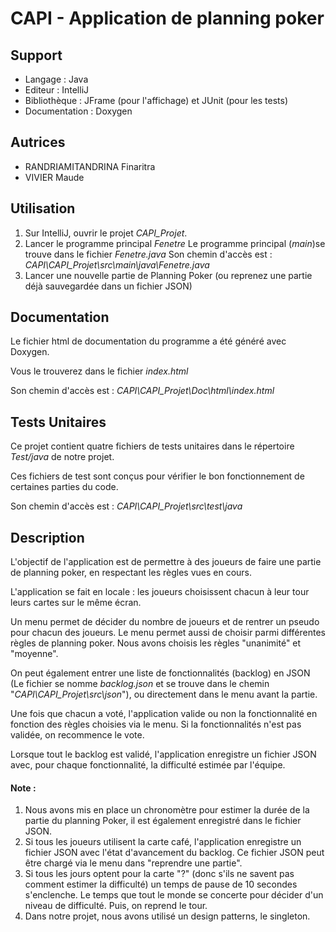 # CAPI - Application de planning poker
## Support
- Langage : Java
- Editeur : IntelliJ
- Bibliothèque : JFrame (pour l'affichage) et JUnit (pour les tests)
- Documentation : Doxygen

## Autrices
- RANDRIAMITANDRINA Finaritra
- VIVIER Maude

## Utilisation
1. Sur IntelliJ, ouvrir le projet *CAPI_Projet*.
2. Lancer le programme principal *Fenetre*
    Le programme principal (*main*)se trouve dans le fichier *Fenetre.java* 
    Son chemin d'accès est : *CAPI\CAPI_Projet\src\main\java\Fenetre.java*
3. Lancer une nouvelle partie de Planning Poker (ou reprenez une partie déjà sauvegardée dans un fichier JSON)

## Documentation
Le fichier html de documentation du programme a été généré avec Doxygen.

Vous le trouverez dans le fichier *index.html*

Son chemin d'accès est : *CAPI\CAPI_Projet\Doc\html\index.html*

## Tests Unitaires
Ce projet contient quatre fichiers de tests unitaires dans le répertoire *Test/java* de notre projet.

Ces fichiers de test sont conçus pour vérifier le bon fonctionnement de certaines parties du code.

Son chemin d'accès est : *CAPI\CAPI_Projet\src\test\java*

## Description
L'objectif de l'application est de permettre à des joueurs de faire une partie de planning poker, en respectant les règles vues en cours.

L'application se fait en locale : les joueurs choisissent chacun à leur tour leurs cartes sur le même écran.

Un menu permet de décider du nombre de joueurs et de rentrer un pseudo pour chacun des joueurs. Le menu permet aussi de choisir parmi différentes règles de planning poker. Nous avons choisis les règles "unanimité" et "moyenne".

On peut également entrer une liste de fonctionnalités (backlog) en JSON (Le fichier se nomme *backlog.json* et se trouve dans le chemin "*CAPI\CAPI_Projet\src\json*"), ou directement dans le menu avant la partie.

Une fois que chacun a voté, l'application valide ou non la fonctionnalité en fonction des règles choisies via le menu. Si la fonctionnalités n'est pas validée, on recommence le vote.

Lorsque tout le backlog est validé, l'application enregistre un fichier JSON avec, pour chaque fonctionnalité, la difficulté estimée par l'équipe.

#### Note :
 1. Nous avons mis en place un chronomètre pour estimer la durée de la partie du planning Poker, il est également enregistré dans le fichier JSON.
 2. Si tous les joueurs utilisent la carte café, l'application enregistre un fichier JSON avec l'état d'avancement du backlog. Ce fichier JSON peut être chargé via le menu dans "reprendre une partie".
 3. Si tous les jours optent pour la carte "?" (donc s'ils ne savent pas comment estimer la difficulté) un temps de pause de 10 secondes s'enclenche. Le temps que tout le monde se concerte pour décider d'un niveau de difficulté. Puis, on reprend le tour. 
 4. Dans notre projet, nous avons utilisé un design patterns, le singleton.
